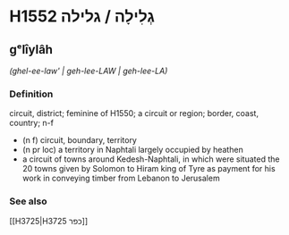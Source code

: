 # H1552 גְלִילָה / גלילה

## gᵉlîylâh

_(ghel-ee-law' | ɡeh-lee-LAW | ɡeh-lee-LA)_

### Definition

circuit, district; feminine of H1550; a circuit or region; border, coast, country; n-f

- (n f) circuit, boundary, territory
- (n pr loc) a territory in Naphtali largely occupied by heathen
- a circuit of towns around Kedesh-Naphtali, in which were situated the 20 towns given by Solomon to Hiram king of Tyre as payment for his work in conveying timber from Lebanon to Jerusalem

### See also

[[H3725|H3725 כפר]]
